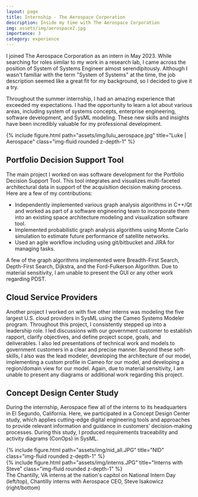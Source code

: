```yaml
---
layout: page
title: Internship - The Aerospace Corporation
description: Inside my time with The Aerospace Corporation
img: assets/img/aerospace2.jpg
importance: 3
category: experience
---
```



I joined The Aerospace Corporation as an intern in May 2023. While searching for roles similar to my work in a research lab, I came across the position of System of Systems Engineer almost serendipitously. Although I wasn't familiar with the term "System of Systems" at the time, the job description seemed like a great fit for my background, so I decided to give it a try.

Throughout the summer internship, I had an amazing experience that exceeded my expectations. I had the opportunity to learn a lot about various areas, including system of systems concepts, enterprise engineering, software development, and SysML modeling. These new skills and insights have been incredibly valuable for my professional development.

<div class="col-sm mt-3 mt-md-0">
        {% include figure.html path="assets/img/lulu_aerospace.jpg" title="Luke | Aerospace" class="img-fluid rounded z-depth-1" %}
    </div>

## Portfolio Decision Support Tool

The main project I worked on was software development for the Portfolio Decision Support Tool. This tool integrates and visualizes multi-faceted architectural data in support of the acquisition decision making process. Here are a few of my contributions:

* Independently implemented various graph analysis algorithms in C++/Qt and worked as part of a software engineering team to incorporate them into an existing space architecture modeling and visualization software tool.
* Implemented probabilistic graph analysis algorithms using Monte Carlo simulation to estimate future performance of satellite networks.
* Used an agile workflow including using git/bitbucket and JIRA for managing tasks.

A few of the graph algorithms implemented were Breadth-First Search, Depth-First Search, Dijkstra, and the Ford-Fulkerson Algorithm. Due to material sensitivity, I am unable to present the GUI or any other work regarding PDST.

## Cloud Service Providers

Another project I worked on with five other interns was modeling the five largest U.S. cloud providers in SysML using the Cameo Systems Modeler program. Throughout this project, I consistently stepped up into a leadership role. I led discussions with our government customer to establish rapport, clarify objectives, and define project scope, goals, and deliverables. I also led presentations of technical work and models to government customers in a clear and precise manner. Beyond these soft-skills, I also was the lead modeler, developing the architecture of our model, implementing a custom profile in Cameo for our model, and developing a region/domain view for our model. Again, due to material sensitivity, I am unable to present any diagrams or additional work regarding this project.

## Concept Design Center Study

During the internship, Aerospace flew all of the interns to its headquarters in El Segundo, California. Here, we participated in a Concept Design Center study, which applies cutting-edge digital engineering tools and approaches to provide relevant information and guidance in customers’ decision-making processes. During this study, I produced requirements traceability and activity diagrams (ConOps) in SysML.

<div class="row">
    <div class="col-sm-5 mt-3 mt-md-0">
        {% include figure.html path="assets/img/nid_all.JPG" title="NID" class="img-fluid rounded z-depth-1" %}
    </div>
    <div class="col-sm-7 mt-3 mt-md-0">
        {% include figure.html path="assets/img/interns.JPG" title="Interns with Steve" class="img-fluid rounded z-depth-1" %}
    </div>
</div>

<div class="caption">
    The Chantilly, VA interns at the nation's capitol on National Intern Day (left/top), Chantilly interns with Aerospace CEO, Steve Isakowicz (right/bottom)
</div>
